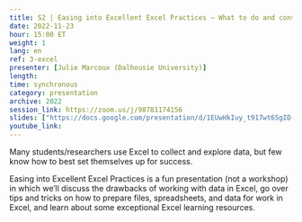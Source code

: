 ```yaml
---
title: S2 | Easing into Excellent Excel Practices – What to do and consider before you even get started
date: 2022-11-23
hour: 15:00 ET
weight: 1
lang: en
ref: 3-excel
presenter: [Julie Marcoux (Dalhousie University)]
length:
time: synchronous
category: presentation
archive: 2022
session_link: https://zoom.us/j/98781174156
slides: ["https://docs.google.com/presentation/d/1EUwHkIuy_t917wt6SgID-WgY9Z9oTKnM/edit?usp=share_link&ouid=112190682180433392211&rtpof=true&sd=true", "https://docs.google.com/document/d/180OMv-Dfc_MGAFc9w47Z9Ubuqu_cpBuT9OzdjpfqQdE/edit?usp=share_link"]
youtube_link:
---
```

Many students/researchers use Excel to collect and explore data, but few know how to best set themselves up for success. <!--more-->

Easing into Excellent Excel Practices is a fun presentation (not a workshop) in which we’ll discuss the drawbacks of working with data in Excel, go over tips and tricks on how to prepare files, spreadsheets, and data for work in Excel, and learn about some exceptional Excel learning resources.
